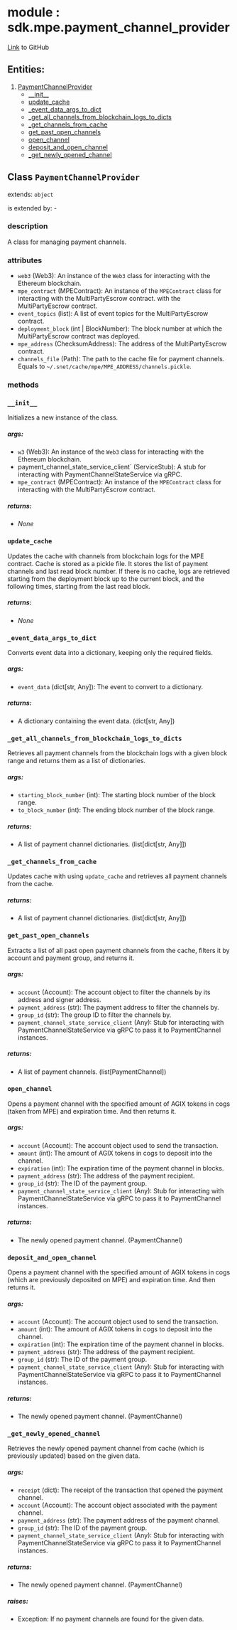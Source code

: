 
# module : sdk.mpe.payment_channel_provider

[Link](https://github.com/singnet/snet-sdk-python/blob/master/snet/sdk/mpe/payment_channel_provider.py) to GitHub

## Entities:
1. [PaymentChannelProvider](#class-paymentchannelprovider)
   - [\_\_init\_\_](#init)
   - [update_cache](#update-cache)
   - [_event_data_args_to_dict](#event-data-args-to-dict)
   - [_get_all_channels_from_blockchain_logs_to_dicts](#get-all-channels-from-blockchain-logs-to-dicts)
   - [_get_channels_from_cache](#get-channels-from-cache)
   - [get_past_open_channels](#get-past-open-channels)
   - [open_channel](#open-channel)
   - [deposit_and_open_channel](#deposit-and-open-channel)
   - [_get_newly_opened_channel](#get-newly-opened-channel)

## Class `PaymentChannelProvider`

extends: `object`

is extended by: -

### description

A class for managing payment channels.

### attributes

- `web3` (Web3): An instance of the `Web3` class for interacting with the Ethereum blockchain.
- `mpe_contract` (MPEContract): An instance of the `MPEContract` class for interacting with the MultiPartyEscrow contract.
with the MultiPartyEscrow contract.
- `event_topics` (list): A list of event topics for the MultiPartyEscrow contract.
- `deployment_block` (int | BlockNumber): The block number at which the MultiPartyEscrow contract was deployed.
- `mpe_address` (ChecksumAddress): The address of the MultiPartyEscrow contract.
- `channels_file` (Path): The path to the cache file for payment channels. 
Equals to `~/.snet/cache/mpe/MPE_ADDRESS/channels.pickle`.

### methods

### `__init__`

Initializes a new instance of the class. 

##### args:

- `w3` (Web3): An instance of the `Web3` class for interacting with the Ethereum blockchain.
- payment_channel_state_service_client` (ServiceStub): A stub for interacting with PaymentChannelStateService via gRPC.
- `mpe_contract` (MPEContract): An instance of the `MPEContract` class for interacting with the MultiPartyEscrow contract.

##### returns:

- _None_

### `update_cache`

Updates the cache with channels from blockchain logs for the MPE contract. Cache is stored as a pickle file.
It stores the list of payment channels and last read block number. If there is no cache, logs are retrieved starting 
from the deployment block up to the current block, and the following times, starting from the last read block.

##### returns:

- _None_

### `_event_data_args_to_dict`

Converts event data into a dictionary, keeping only the required fields.

##### args:

- `event_data` (dict[str, Any]): The event to convert to a dictionary.

##### returns:

- A dictionary containing the event data. (dict[str, Any])

### `_get_all_channels_from_blockchain_logs_to_dicts`

Retrieves all payment channels from the blockchain logs with a given block range and returns them as a list 
of dictionaries.

##### args:

- `starting_block_number` (int): The starting block number of the block range.
- `to_block_number` (int): The ending block number of the block range.

##### returns:

- A list of payment channel dictionaries. (list[dict[str, Any]])

### `_get_channels_from_cache`

Updates cache with using `update_cache` and retrieves all payment channels from the cache.

##### returns:

- A list of payment channel dictionaries. (list[dict[str, Any]])

### `get_past_open_channels`

Extracts a list of all past open payment channels from the cache, filters it by account and payment group, 
and returns it.

##### args:

- `account` (Account): The account object to filter the channels by its address and signer address.
- `payment_address` (str): The payment address to filter the channels by.
- `group_id` (str): The group ID to filter the channels by.
- `payment_channel_state_service_client` (Any): Stub for interacting with PaymentChannelStateService via gRPC to 
pass it to PaymentChannel instances.

##### returns:

- A list of payment channels. (list[PaymentChannel])

### `open_channel`

Opens a payment channel with the specified amount of AGIX tokens in cogs (taken from MPE) and expiration time. 
And then returns it.

##### args:

- `account` (Account): The account object used to send the transaction.
- `amount` (int): The amount of AGIX tokens in cogs to deposit into the channel.
- `expiration` (int): The expiration time of the payment channel in blocks.
- `payment_address` (str): The address of the payment recipient.
- `group_id` (str): The ID of the payment group.
- `payment_channel_state_service_client` (Any): Stub for interacting with PaymentChannelStateService via gRPC to 
pass it to PaymentChannel instances.

##### returns:

- The newly opened payment channel. (PaymentChannel)

### `deposit_and_open_channel`

Opens a payment channel with the specified amount of AGIX tokens in cogs (which are previously deposited on MPE) 
and expiration time. And then returns it.

##### args:

- `account` (Account): The account object used to send the transaction.
- `amount` (int): The amount of AGIX tokens in cogs to deposit into the channel.
- `expiration` (int): The expiration time of the payment channel in blocks.
- `payment_address` (str): The address of the payment recipient.
- `group_id` (str): The ID of the payment group.
- `payment_channel_state_service_client` (Any): Stub for interacting with PaymentChannelStateService via gRPC to 
pass it to PaymentChannel instances.

##### returns:

- The newly opened payment channel. (PaymentChannel)

### `_get_newly_opened_channel`

Retrieves the newly opened payment channel from cache (which is previously updated) based on the given data.

##### args:

- `receipt` (dict): The receipt of the transaction that opened the payment channel.
- `account` (Account): The account object associated with the payment channel.
- `payment_address` (str): The payment address of the payment channel.
- `group_id` (str): The ID of the payment group.
- `payment_channel_state_service_client` (Any): Stub for interacting with PaymentChannelStateService via gRPC to 
pass it to PaymentChannel instances.

##### returns:

- The newly opened payment channel. (PaymentChannel)

##### raises:

- Exception: If no payment channels are found for the given data.

